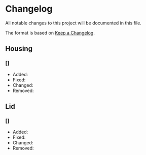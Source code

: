 # Changelog

All notable changes to this project will be documented in this file.

The format is based on [Keep a Changelog](https://keepachangelog.com/en/1.0.0/).

## Housing

### []
- Added:
- Fixed:
- Changed:
- Removed:

## Lid

### []
- Added:
- Fixed:
- Changed:
- Removed:
